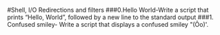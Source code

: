 #Shell, I/O Redirections and filters
###0.Hello World-Write a script that prints “Hello, World”, followed by a new line to the standard output
###1. Confused smiley- Write a script that displays a confused smiley "(Ôo)'.
